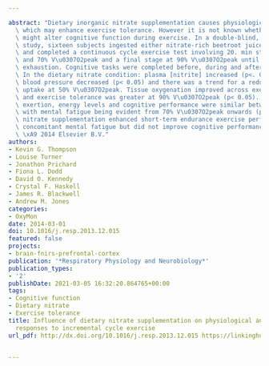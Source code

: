 ---
abstract: "Dietary inorganic nitrate supplementation causes physiological effects\
  \ which may enhance exercise tolerance. However it is not known whether nitrate\
  \ might alter cognitive function during exercise. In a double-blind, cross-over\
  \ study, sixteen subjects ingested either nitrate-rich beetroot juice or a placebo\
  \ and completed a continuous cycle exercise test involving 20. min stages at 50%\
  \ and 70% V\u0307O2peak and a final stage at 90% V\u0307O2peak until volitional\
  \ exhaustion. Cognitive tasks were completed before, during and after exercise.\
  \ In the dietary nitrate condition: plasma [nitrite] increased (p<. 0.01), systolic\
  \ blood pressure decreased (p< 0.05) and there was a trend for a reduced oxygen\
  \ uptake at 50% V\u0307O2peak. Tissue oxygenation improved across exercise intensities\
  \ and exercise tolerance was greater at 90% V\u0307O2peak (p< 0.05). Rating of perceived\
  \ exertion, energy levels and cognitive performance were similar between conditions\
  \ with mental fatigue being evident from 70% V\u0307O2peak onwards (p< 0.05). Dietary\
  \ nitrate supplementation enhanced short-term endurance exercise performance with\
  \ concomitant mental fatigue but did not improve cognitive performance post-fatigue.\
  \ \xA9 2014 Elsevier B.V."
authors:
- Kevin G. Thompson
- Louise Turner
- Jonathon Prichard
- Fiona L. Dodd
- David O. Kennedy
- Crystal F. Haskell
- James R. Blackwell
- Andrew M. Jones
categories:
- OxyMon
date: 2014-03-01
doi: 10.1016/j.resp.2013.12.015
featured: false
projects:
- brain-fnirs-prefrontal-cortex
publication: '*Respiratory Physiology and Neurobiology*'
publication_types:
- '2'
publishDate: 2021-03-05 16:32:20.864765+00:00
tags:
- Cognitive function
- Dietary nitrate
- Exercise tolerance
title: Influence of dietary nitrate supplementation on physiological and cognitive
  responses to incremental cycle exercise
url_pdf: http://dx.doi.org/10.1016/j.resp.2013.12.015 https://linkinghub.elsevier.com/retrieve/pii/S1569904813004126

---
